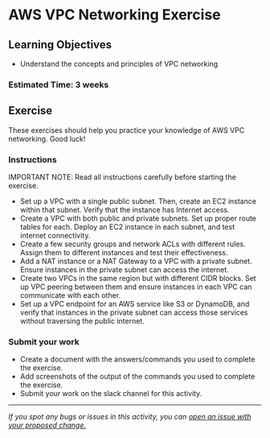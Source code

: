 # AWS VPC Networking Exercise

## Learning Objectives
- Understand the concepts and principles of VPC networking

### Estimated Time: 3 weeks

## Exercise
These exercises should help you practice your knowledge of AWS VPC networking. Good luck!

### Instructions
IMPORTANT NOTE: Read all instructions carefully before starting the exercise.

- Set up a VPC with a single public subnet. Then, create an EC2 instance within that subnet. Verify that the instance has Internet access.
- Create a VPC with both public and private subnets. Set up proper route tables for each. Deploy an EC2 instance in each subnet, and test internet connectivity.
- Create a few security groups and network ACLs with different rules. Assign them to different instances and test their effectiveness.
- Add a NAT instance or a NAT Gateway to a VPC with a private subnet. Ensure instances in the private subnet can access the internet.
- Create two VPCs in the same region but with different CIDR blocks. Set up VPC peering between them and ensure instances in each VPC can communicate with each other.
- Set up a VPC endpoint for an AWS service like S3 or DynamoDB, and verify that instances in the private subnet can access those services without traversing the public internet.

### Submit your work
- Create a document with the answers/commands you used to complete the exercise.
- Add screenshots of the output of the commands you used to complete the exercise.
- Submit your work on the slack channel for this activity.

------

_If you spot any bugs or issues in this activity, you can [open an issue with your proposed change.](https://github.com/cloudessencegithub/Acceler8/issues/new)_